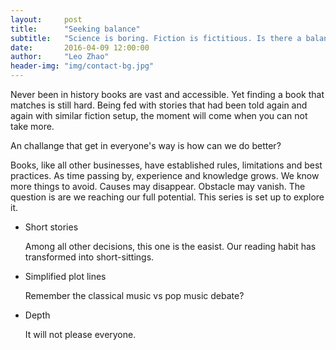 ```yaml
---
layout:     post
title:      "Seeking balance"
subtitle:   "Science is boring. Fiction is fictitious. Is there a balance?"
date:       2016-04-09 12:00:00
author:     "Leo Zhao"
header-img: "img/contact-bg.jpg"
---
```


Never been in history books are vast and accessible. Yet finding a book that matches is still hard. Being fed with stories that had been told again and again with similar fiction setup, the moment will come when you can not take more.

An challange that get in everyone's way is how can we do better?

Books, like all other businesses, have established rules, limitations and best practices. As time passing by, experience and knowledge grows. We know more things to avoid. Causes may disappear. Obstacle may vanish. The question is are we reaching our full potential. This series is set up to explore it.

- Short stories

    Among all other decisions, this one is the easist. Our reading habit has transformed into short-sittings. 

- Simplified plot lines

    Remember the classical music vs pop music debate?

- Depth

    It will not please everyone.


